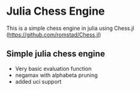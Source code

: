 # Julia Chess Engine
This is a simple chess engine in julia using Chess.jl (https://github.com/romstad/Chess.jl)
## Simple julia chess engine
- Very basic evaluation function
- negamax with alphabeta pruning
- added uci support
